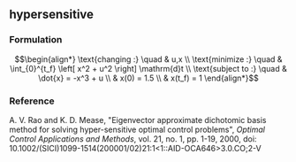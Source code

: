## hypersensitive

### Formulation
```math
\begin{align*}
\text{changing :} \quad & u,x \\
\text{minimize :} \quad & \int_{0}^{t_f} \left[ x^2 + u^2 \right] \mathrm{d}t \\
\text{subject to :} \quad & \dot{x} = -x^3 + u \\
& x(0) = 1.5 \\
& x(t_f) = 1
\end{align*}
```

### Reference
A. V. Rao and K. D. Mease, "Eigenvector approximate dichotomic basis method for solving hyper-sensitive optimal control problems", *Optimal Control Applications and Methods*, vol. 21, no. 1, pp. 1-19, 2000, doi: 10.1002/(SICI)1099-1514(200001/02)21:1<1::AID-OCA646>3.0.CO;2-V